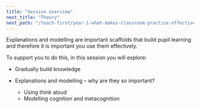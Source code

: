 ```yaml
---
title: "Session overview"
next_title: "Theory"
next_path: "/teach-first/year-1-what-makes-classroom-practice-effective/spring-week-2-ect-theory"
---
```


Explanations and modelling are important scaffolds that build pupil learning and therefore it is important you use them effectively.

To support you to do this, in this session you will explore:

- Gradually build knowledge

- Explanations and modelling – why are they so important?

  - Using think aloud
  - Modelling cognition and metacognition
